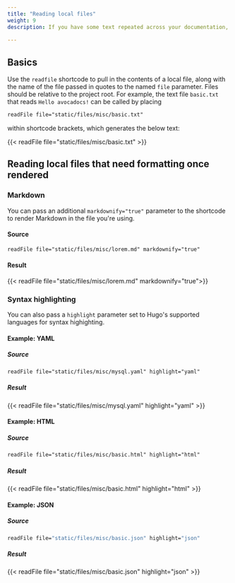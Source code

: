 ```yaml
---
title: "Reading local files"
weight: 9
description: If you have some text repeated across your documentation, you can save it to a separate file and pull it into multiple locations using the <code>readFile</code> shortcode.
 
---
```


## Basics

Use the `readfile` shortcode to pull in the contents of a local file, along with the name of the file passed in quotes to the named `file` parameter. Files should be relative to the project root. For example, the text file `basic.txt` that reads `Hello avocadocs!` can be called by placing

```html
readFile file="static/files/misc/basic.txt"
```

within shortcode brackets, which generates the below text:

{{< readFile file="static/files/misc/basic.txt" >}}


## Reading local files that need formatting once rendered

### Markdown

You can pass an additional `markdownify="true"` parameter to the shortcode to render Markdown in the file you're using.

#### Source

```html
readFile file="static/files/misc/lorem.md" markdownify="true"
```

#### Result

{{< readFile file="static/files/misc/lorem.md" markdownify="true">}}

### Syntax highlighting

You can also pass a `highlight` parameter set to Hugo's supported languages for syntax highighting.

#### Example: YAML

##### Source

```html
readFile file="static/files/misc/mysql.yaml" highlight="yaml"
```

##### Result

{{< readFile file="static/files/misc/mysql.yaml" highlight="yaml" >}}

#### Example: HTML

##### Source

```html
readFile file="static/files/misc/basic.html" highlight="html"
```

##### Result

{{< readFile file="static/files/misc/basic.html" highlight="html" >}}

#### Example: JSON

##### Source

```bash
readFile file="static/files/misc/basic.json" highlight="json"
```

##### Result

{{< readFile file="static/files/misc/basic.json" highlight="json" >}}
